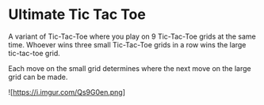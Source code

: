 # Ultimate Tic Tac Toe

A variant of Tic-Tac-Toe where you play on 9 Tic-Tac-Toe grids at the same time.
Whoever wins three small Tic-Tac-Toe grids in a row wins the large tic-tac-toe grid.

Each move on the small grid determines where the next move on the large grid can be made.

![https://i.imgur.com/Qs9G0en.png]
